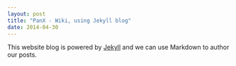 ```yaml
---
layout: post
title: "PanX - Wiki, using Jekyll blog"
date: 2014-04-30
---
```


This website blog is powered by [Jekyll](http://jekyllrb.com) and we can use Markdown to author our posts. 
